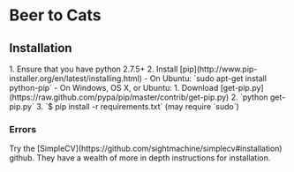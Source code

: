 <h1>Beer to Cats</h1>

<h2>Installation</h2>
1. Ensure that you have python 2.7.5+
2. Install [pip](http://www.pip-installer.org/en/latest/installing.html)
    - On Ubuntu: `sudo apt-get install python-pip`
    - On Windows, OS X, or Ubuntu: 
        1. Download [get-pip.py](https://raw.github.com/pypa/pip/master/contrib/get-pip.py)
        2. `python get-pip.py`
3. `$ pip install -r requirements.txt` (may require `sudo`)

<h3>Errors</h3>
Try the [SimpleCV](https://github.com/sightmachine/simplecv#installation) github. They have a wealth of more in depth instructions for installation.
